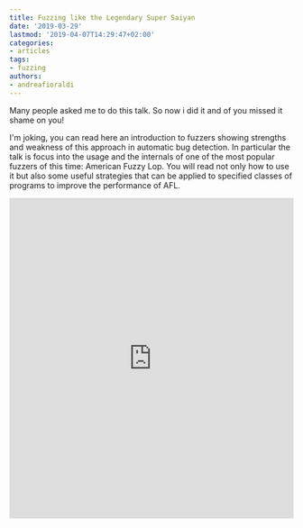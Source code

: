 ```yaml
---
title: Fuzzing like the Legendary Super Saiyan
date: '2019-03-29'
lastmod: '2019-04-07T14:29:47+02:00'
categories:
- articles
tags:
- fuzzing
authors:
- andreafioraldi
---
```


Many people asked me to do this talk. So now i did it and of you missed it shame on you!

I'm joking, you can read here an introduction to fuzzers showing strengths and weakness of this approach in automatic bug detection.
In particular the talk is focus into the usage and the internals of one of the most popular fuzzers of this time: American Fuzzy Lop.
You will read not only how to use it but also some useful strategies that can be applied to specified classes of programs to improve the performance of AFL.

<style>
    .responsive-wrap iframe { max-width: 100%;}
</style>
<div class="responsive-wrap">
    <iframe src="https://docs.google.com/presentation/d/1CgsqmWMJhGdCHQfZVhA5hRD-240rcz_7nU5DZhXDL00/embed?start=false&loop=false&delayms=3000" frameborder="0" width="960" height="569" allowfullscreen="true" mozallowfullscreen="true" webkitallowfullscreen="true"></iframe>
</div>
